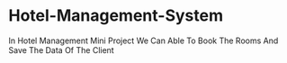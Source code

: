 # Hotel-Management-System
In Hotel Management Mini Project We Can Able To Book The Rooms And Save The Data Of The Client
